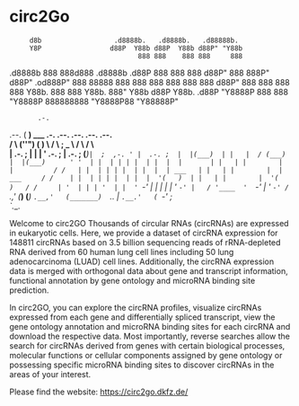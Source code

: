 # circ2Go
         d8b                  .d8888b.   .d8888b.   .d88888b.  
         Y8P                 d88P  Y88b d88P  Y88b d88P" "Y88b 
                                    888 888    888 888     888 
 .d8888b 888 888d888 .d8888b      .d88P 888        888     888 
d88P"    888 888P"  d88P"     .od888P"  888  88888 888     888 
888      888 888    888      d88P"      888    888 888     888 
Y88b.    888 888    Y88b.    888"       Y88b  d88P Y88b. .d88P 
 "Y8888P 888 888     "Y8888P 888888888   "Y8888P88  "Y88888P" 
 
                                                                   
           .-.                                                    
  .--.    ( __)  ___ .-.      .--.      .--.      .--.     .--.   
 /    \   (''") (   )   \    /    \    ;  _  \   /    \   /    \  
|  .-. ;   | |   | ' .-. ;  |  .-. ;  (___)` |  ;  ,-. ' |  .-. ; 
|  |(___)  | |   |  / (___) |  |(___)      ' '  | |  | | | |  | | 
|  |       | |   | |        |  |          / /   | |  | | | |  | | 
|  | ___   | |   | |        |  | ___     / /    | |  | | | |  | | 
|  '(   )  | |   | |        |  '(   )   / /     | '  | | | '  | | 
'  `-' |   | |   | |        '  `-' |   / '____  '  `-' | '  `-' / 
 `.__,'   (___) (___)        `.__,'   (_______)  `.__. |  `.__.'  
                                                 ( `-' ;          
                                                  `.__.    

Welcome to circ2GO
Thousands of circular RNAs (circRNAs) are expressed in eukaryotic cells. Here, we provide a dataset of circRNA expression for 148811 circRNAs based on 3.5 billion sequencing reads of rRNA-depleted RNA derived from 60 human lung cell lines including 50 lung adenocarcinoma (LUAD) cell lines. Additionally, the circRNA expression data is merged with orthogonal data about gene and transcript information, functional annotation by gene ontology and microRNA binding site prediction.

In circ2GO, you can explore the circRNA profiles, visualize circRNAs expressed from each gene and differentially spliced transcript, view the gene ontology annotation and microRNA binding sites for each circRNA and download the respective data. Most importantly, reverse searches allow the search for circRNAs derived from genes with certain biological processes, molecular functions or cellular components assigned by gene ontology or possessing specific microRNA binding sites to discover circRNAs in the areas of your interest.

Please find the website: https://circ2go.dkfz.de/

